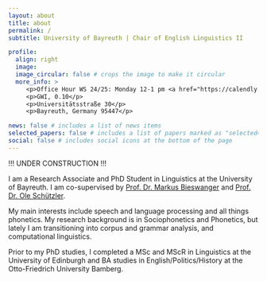 ```yaml
---
layout: about
title: about
permalink: /
subtitle: University of Bayreuth | Chair of English Linguistics II

profile:
  align: right
  image: 
  image_circular: false # crops the image to make it circular
  more_info: >
     <p>Office Hour WS 24/25: Monday 12-1 pm <a href="https://calendly.com/trudingerjohannes/office-hour"target="_blank">Book here</a></p>
     <p>GWI, 0.10</p>
     <p>Universitätsstraße 30</p>
     <p>Bayreuth, Germany 95447</p>

news: false # includes a list of news items
selected_papers: false # includes a list of papers marked as "selected={true}"
social: false # includes social icons at the bottom of the page
---
```

!!! UNDER CONSTRUCTION !!!

I am a Research Associate and PhD Student in Linguistics at the University of Bayreuth. I am co-supervised by [Prof. Dr. Markus Bieswanger](https://www.english-linguistics2.uni-bayreuth.de/de/team/bieswanger/index.php) and [Prof. Dr. Ole Schützler](https://www.uni-leipzig.de/personenprofil/mitarbeiter/prof-dr-ole-schuetzler). 

My main interests include speech and language processing and all things phonetics. My research background is in Sociophonetics and Phonetics, but lately I am transitioning into corpus and grammar analysis, and computational linguistics.

Prior to my PhD studies, I completed a MSc and MScR in Linguistics at the University of Edinburgh and BA studies in English/Politics/History at the Otto-Friedrich University Bamberg.
